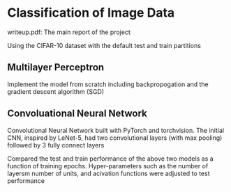 # Classification of Image Data

writeup.pdf: The main report of the project

Using the CIFAR-10 dataset with the default test and train partitions

## Multilayer Perceptron
Implement the model from scratch including backpropogation and the gradient descent algorithm (SGD)

## Convoluational Neural Network
Convolutional Neural Network built with PyTorch and torchvision. The initial CNN, inspired by LeNet-5, had two convolutional layers (with max pooling) followed by 3 fully connect layers

Compared the test and train performance of the above two models as a function of training epochs. Hyper-parameters such as the number of layersm number of units, and acivation functions were adjusted to test performance
